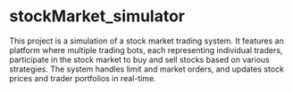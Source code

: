 # stockMarket_simulator
This project is a simulation of a stock market trading system. It features an platform where multiple trading bots, each representing individual traders, participate in the stock market to buy and sell stocks based on various strategies. The system handles limit and market orders, and updates stock prices and trader portfolios in real-time.  
